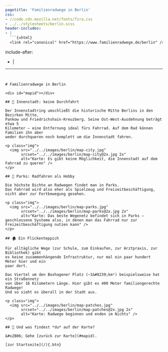```yaml
---
pagetitle: 'Familienradwege in Berlin'
css:
- //code.cdn.mozilla.net/fonts/fira.css
- ../../stylesheets/berlin.scss
header-includes:
- |
  ```{=html}
  <link rel="canonical" href="https://www.familienradwege.de/berlin" />
  ```
include-after:
- |
  <script src="../../js/index.js"></script>
---
```


# Familienradwege in Berlin

<div id="mapid"></div>

## 🚳 Innenstadt: keine Durchfahrt

Der Innenstadtring umschließt die historische Mitte Berlins in den Bezirken Mitte,
Pankow und Friedrichshain-Kreuzberg. Seine Ost-West-Ausdehnung beträgt etwa 5
Kilometer – eine Entfernung ideal fürs Fahrrad. Auf dem Rad können Familien ihn aber
weder durchqueren noch komplett um die Innenstadt fahren.

<p class="img">
  <img src="../../images/berlin/map-city.jpg"
       srcset="../../images/berlin/map-city@2x.jpg 2x"
       alt="Karte: Es gibt keine Möglichkeit, die Innenstadt auf dem Fahrrad zu queren" />
</p>

## 🌳 Parks: Radfahren als Hobby

Die höchste Dichte an Radwegen findet man in Parks.
Das Fahrrad wird also eher als Spielzeug und Freizeitbeschäftigung,
nicht aber zur Fortbewegung gesehen.

<p class="img">
  <img src="../../images/berlin/map-parks.jpg"
       srcset="../../images/berlin/map-parks@2x.jpg 2x"
       alt="Karte: Das beste Wegenetz befindet sich in Parks – geschlossene Systeme also, in denen man das Fahrrad nur zur Freizeitbeschäftigung nutzen kann" />
</p>

## 🏚 Ein Flickenteppich

Für alltägliche Wege (zur Schule, zum Einkaufen, zur Arztpraxis, zur Bibliothek) gibt
es keine zusammenhängende Infrastruktur, nur mal ein paar hundert Meter hier und ein
paar dort.

Das Viertel um den Boxhagener Platz (~1&#8239;km²) beispielsweise hat ein Straßennetz 
von über 16 Kilometern Länge. Hier gibt es 400 Meter familiengerechte Radwege!
Und so sieht es überall in der Stadt aus.

<p class="img">
  <img src="../../images/berlin/map-patches.jpg"
       srcset="../../images/berlin/map-patches@2x.jpg 2x"
       alt="Karte: Radwege beginnen und enden im Nichts" />
</p>

## 🔎 Und was findest *du* auf der Karte?

&#x2B06; Gehe [zurück zur Karte](#mapid).

[zur Startseite](/){.btn}
